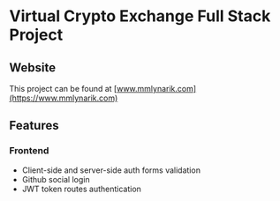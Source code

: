 # Virtual Crypto Exchange Full Stack Project

## Website
This project can be found at [www.mmlynarik.com](https://www.mmlynarik.com)


## Features

### Frontend
- Client-side and server-side auth forms validation
- Github social login
- JWT token routes authentication 
